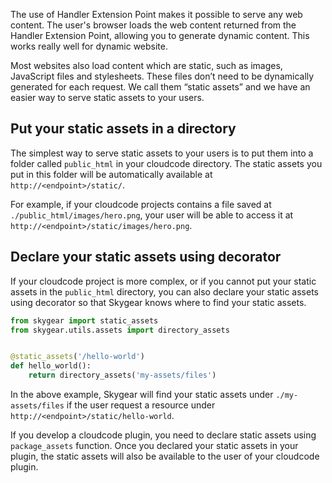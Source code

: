 The use of Handler Extension Point makes it possible to serve any web content.
The user's browser loads the
web content returned from the Handler Extension Point, allowing you to
generate dynamic content. This works really well for dynamic website.

Most websites also load content which are static, such as images, JavaScript
files and stylesheets. These files don’t need to be dynamically generated
for each request. We call them “static assets” and we have an easier way
to serve static assets to your users.

## Put your static assets in a directory

The simplest way to serve static assets to your users is to put them into
a folder called `public_html` in your cloudcode directory. The static
assets you put in this folder will be automatically available at
`http://<endpoint>/static/`.

For example, if your cloudcode projects contains a file saved at
`./public_html/images/hero.png`, your user will be able to access it
at `http://<endpoint>/static/images/hero.png`.

## Declare your static assets using decorator

If your cloudcode project is more complex, or if you cannot put your static
assets
in the `public_html` directory, you can also declare your static assets using
decorator so that Skygear knows where to find your static assets.

```python
from skygear import static_assets
from skygear.utils.assets import directory_assets


@static_assets('/hello-world')
def hello_world():
    return directory_assets('my-assets/files')
```

In the above example, Skygear will find your static assets under
`./my-assets/files` if the user request a resource under
`http://<endpoint>/static/hello-world`.

If you develop a cloudcode plugin, you need to declare static assets
using `package_assets` function. Once you declared your static assets in your
plugin, the static assets will also be available to the user of your cloudcode
plugin.
